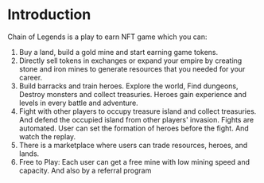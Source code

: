 # Introduction

Chain of Legends is a play to earn NFT game which you can:

1. Buy a land, build a gold mine and start earning game tokens.
2. Directly sell tokens in exchanges or expand your empire by creating stone and iron mines to generate resources that you needed for your career.
3. Build barracks and train heroes. Explore the world, Find dungeons, Destroy monsters and collect treasuries. Heroes gain experience and levels in every battle and adventure.
4. Fight with other players to occupy treasure island and collect treasuries. And defend the occupied island from other players' invasion. Fights are automated. User can set the formation of heroes before the fight. And watch the replay.
5. There is a marketplace where users can trade resources, heroes, and lands.
6. Free to Play: Each user can get a free mine with low mining speed and capacity. And also by a referral program
